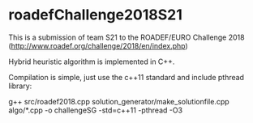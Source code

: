 # roadefChallenge2018S21

This is a submission of team S21 to the ROADEF/EURO Challenge 2018 (http://www.roadef.org/challenge/2018/en/index.php)

Hybrid heuristic algorithm is implemented in C++.

Compilation is simple, just use the c++11 standard and include pthread library:

g++ src/roadef2018.cpp solution_generator/make_solutionfile.cpp algo/*.cpp -o challengeSG -std=c++11 -pthread -O3
